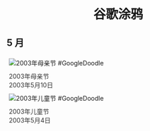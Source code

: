 
<h1 align="center"> 谷歌涂鸦 </h1>




## 5 月

<div class="image">


<img src="https://lh3.googleusercontent.com/Ld6V-d14LUKzvqe2g2_6ke7bf8RQcp8tmKXChi-MndOB7XuMoQ4Op-rdPMJ4al92Vd3uzq1fUuksv92dd4LwerkRmak21d7nwOnbhAnNfw=s660" alt="2003年母亲节 #GoogleDoodle" style="margin: 5px"/>
<div class="info" style="font-size: 14px; color:#333333; margin:5px"><div class="title">2003年母亲节</div><div class="date">2003年5月10日</div></div>

<img src="https://www.google.com/logos/2003/childrens_day03.gif" alt="2003年儿童节 #GoogleDoodle" style="margin: 5px"/>
<div class="info" style="font-size: 14px; color:#333333; margin:5px"><div class="title">2003年儿童节</div><div class="date">2003年5月4日</div></div>

</div>








